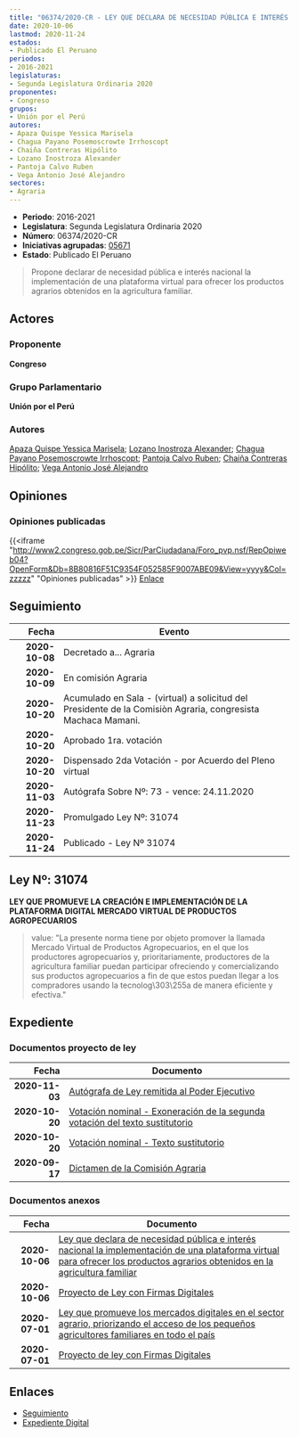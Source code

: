 ```yaml
---
title: "06374/2020-CR - LEY QUE DECLARA DE NECESIDAD PÚBLICA E INTERÉS NACIONAL LA IMPLEMENTACIÓN DE UNA PLATAFORMA VIRTUAL PARA OFRECER LOS PRODUCTOS AGRARIOS OBTENIDOS EN LA AGRICULTURA FAMILIAR"
date: 2020-10-06
lastmod: 2020-11-24
estados:
- Publicado El Peruano
periodos:
- 2016-2021
legislaturas:
- Segunda Legislatura Ordinaria 2020
proponentes:
- Congreso
grupos:
- Unión por el Perú
autores:
- Apaza Quispe Yessica Marisela
- Chagua Payano Posemoscrowte Irrhoscopt
- Chaiña Contreras Hipólito
- Lozano Inostroza Alexander
- Pantoja Calvo Ruben
- Vega Antonio José Alejandro
sectores:
- Agraria
---
```

- **Periodo**: 2016-2021
- **Legislatura**: Segunda Legislatura Ordinaria 2020
- **Número**: 06374/2020-CR
- **Iniciativas agrupadas**: [05671](../../05600/05671)
- **Estado**: Publicado El Peruano

> Propone declarar de necesidad pública e interés nacional la implementación de una plataforma virtual para ofrecer los productos agrarios obtenidos en la agricultura familiar.


## Actores

### Proponente

**Congreso**

### Grupo Parlamentario

**Unión por el Perú**

### Autores

[Apaza Quispe Yessica Marisela](mailto:mailto:yapaza@congreso.gob.pe); [Lozano Inostroza Alexander](mailto:mailto:alozano@congreso.gob.pe); [Chagua Payano Posemoscrowte Irrhoscopt](mailto:mailto:pchagua@congreso.gob.pe); [Pantoja Calvo Ruben](mailto:mailto:rpantoja@congreso.gob.pe); [Chaiña Contreras Hipólito](mailto:mailto:hchaina@congreso.gob.pe); [Vega Antonio José Alejandro](mailto:mailto:jvegaa@congreso.gob.pe)

## Opiniones

### Opiniones publicadas

{{<iframe "http://www2.congreso.gob.pe/Sicr/ParCiudadana/Foro_pvp.nsf/RepOpiweb04?OpenForm&Db=8B80816F51C9354F052585F9007ABE09&View=yyyy&Col=zzzzz" "Opiniones publicadas" >}}
[Enlace](http://www2.congreso.gob.pe/Sicr/ParCiudadana/Foro_pvp.nsf/RepOpiweb04?OpenForm&Db=8B80816F51C9354F052585F9007ABE09&View=yyyy&Col=zzzzz)


## Seguimiento

| Fecha | Evento |
|------:|--------|
| **2020-10-08** | Decretado a... Agraria |
| **2020-10-09** | En comisión Agraria |
| **2020-10-20** | Acumulado en Sala - (virtual) a solicitud del Presidente de la Comisiòn Agraria, congresista Machaca Mamani. |
| **2020-10-20** | Aprobado 1ra. votación |
| **2020-10-20** | Dispensado 2da Votación - por Acuerdo del Pleno virtual |
| **2020-11-03** | Autógrafa Sobre Nº: 73 - vence: 24.11.2020 |
| **2020-11-23** | Promulgado Ley Nº: 31074 |
| **2020-11-24** | Publicado - Ley Nº 31074 |

## Ley Nº: 31074

**LEY QUE PROMUEVE LA CREACIÓN E IMPLEMENTACIÓN DE LA PLATAFORMA DIGITAL MERCADO VIRTUAL DE PRODUCTOS AGROPECUARIOS**

> value: "La presente norma tiene por objeto promover la llamada Mercado Virtual de Productos Agropecuarios, en el que los productores agropecuarios y, prioritariamente, productores de la agricultura familiar puedan participar ofreciendo y comercializando sus productos agropecuarios a fin de que estos puedan llegar a los compradores usando la tecnolog\303\255a de manera eficiente y efectiva."


## Expediente

### Documentos proyecto de ley

| Fecha | Documento |
|------:|-----------|
| **2020-11-03** | [Autógrafa de Ley remitida al Poder Ejecutivo](http://www.leyes.congreso.gob.pe/Documentos/2016_2021/Autografas/Ley_y_de_Resolucion_Legislativa/AU0567120201103.pdf) |
| **2020-10-20** | [Votación nominal - Exoneración de la segunda votación del texto sustitutorio](http://www.leyes.congreso.gob.pe/Documentos/2016_2021/Asistencia_y_Votacion/Proyectos_de_Ley/Votacion_Nominal/VNESVTS05671-20201020.pdf) |
| **2020-10-20** | [Votación nominal - Texto sustitutorio](http://www.leyes.congreso.gob.pe/Documentos/2016_2021/Asistencia_y_Votacion/Proyectos_de_Ley/Votacion_Nominal/VNTS05671-20201020.pdf) |
| **2020-09-17** | [Dictamen de la Comisión Agraria](http://www.leyes.congreso.gob.pe/Documentos/2016_2021/Dictamenes/Proyectos_de_Ley/05671DC01MAY20200917.pdf) |

### Documentos anexos

| Fecha | Documento |
|------:|-----------|
| **2020-10-06** | [Ley que declara de necesidad pública e interés nacional la implementación de una plataforma virtual para ofrecer los productos agrarios obtenidos en la agricultura familiar](http://www.leyes.congreso.gob.pe/Documentos/2016_2021/Proyectos_de_Ley_y_de_Resoluciones_Legislativas/PL06374-20201006.pdf) |
| **2020-10-06** | [Proyecto de Ley con Firmas Digitales](http://www.leyes.congreso.gob.pe/Documentos/2016_2021/Proyectos_de_Ley_y_de_Resoluciones_Legislativas/Proyectos_Firmas_digitales/PL06374.pdf) |
| **2020-07-01** | [Ley que promueve los mercados digitales en el sector agrario, priorizando el acceso de los pequeños agricultores familiares en todo el país](http://www.leyes.congreso.gob.pe/Documentos/2016_2021/Proyectos_de_Ley_y_de_Resoluciones_Legislativas/PL05671-20200701.pdf) |
| **2020-07-01** | [Proyecto de ley con Firmas Digitales](http://www.leyes.congreso.gob.pe/Documentos/2016_2021/Proyectos_de_Ley_y_de_Resoluciones_Legislativas/Proyectos_Firmas_digitales/PL05671.pdf) |

## Enlaces

- [Seguimiento](http://www2.congreso.gob.pe/Sicr/TraDocEstProc/CLProLey2016.nsf/f7fff46988ca05b1052578e100829cc7/c6fdc3b9910e54e8052585fa0054afc7?OpenDocument)
- [Expediente Digital](http://www2.congreso.gob.pe/Sicr/TraDocEstProc/Expvirt_2011.nsf/visbusqptramdoc1621/06374?opendocument)

